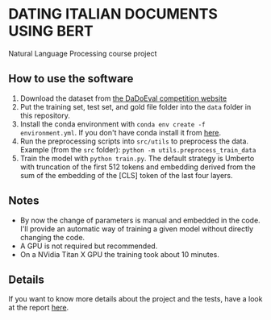 # DATING ITALIAN DOCUMENTS USING BERT

Natural Language Processing course project 

## How to use the software
1. Download the dataset from [the DaDoEval competition website](https://dhfbk.github.io/DaDoEval)
2. Put the training set, test set, and gold file folder into the `data` folder in this repository. 
3. Install the conda environment with `conda env create -f environment.yml`. If you don't have conda install it from [here](https://docs.conda.io/en/latest/miniconda.html). 
4. Run the preprocessing scripts into `src/utils` to preprocess the data. Example (from the `src` folder): `python -m utils.preprocess_train_data`
5. Train the model with `python train.py`. The default strategy is Umberto with truncation of the first 512 tokens and embedding derived from the sum of the embedding of the [CLS] token of the last four layers. 

## Notes
- By now the change of parameters is manual and embedded in the code. I'll provide an automatic way of training a given model without directly changing the code. 
- A GPU is not required but recommended. 
- On a NVidia Titan X GPU the training took about 10 minutes. 

## Details 
If you want to know more details about the project and the tests, have a look at the report [here](https://github.com/ggraffieti/Dating-Italian-Documents/blob/main/NLP_project_report_Graffieti.pdf). 

